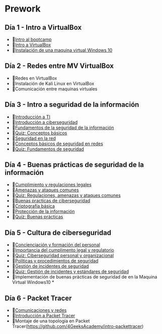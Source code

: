 # Prework

## Día 1 - Intro a VirtualBox

- 📗[Intro al bootcamp](./intro-bootcamp.es.md)
- 📗[Intro a VirtualBox](./introduction-virtualbox.es.md)
- 🧪[Instalación de una maquina virtual Windows 10](https://github.com/4GeeksAcademy/installing-windows-on-virtual-machine)

## Día 2 - Redes entre MV VirtualBox

- 📗Redes en VirtualBox
- 🧪Instalación de Kali Linux en VirtualBox
- 🧪Comunicación entre maquinas virtuales

## Día 3 - Intro a seguridad de la información

- 📗[Introducción a TI](./introduction-to-information-technologies.es.md)
- 📗[Introducción a ciberseguridad](./introduction-to-cybersecurity.es.md)
- 📗[Fundamentos de la seguridad de la información](./fundamentals-of-information-security.es.md)
- 📝[Quiz: Conceptos básicos](./quizzes/basic-concepts.es.json)
- 📗[Seguridad en la red](./basics-in-network-security.es.md)
- 📗[Conceptos básicos de seguridad en redes](./basics-concepts-in-network-security.es.md)
- 📝[Quiz: Fundamentos de seguridad](./quizzes/introduction-cybersecurity.es.json)

## Día 4 - Buenas prácticas de seguridad de la información

- 📗[Cumplimiento y regulaciones legales](./legal-and-regulatory-compliance.es.md)
- 📗[Amenazas y ataques comunes](./common-threats-and-attacks.es.md)
- 📝[Quiz: Regulaciones, amenazas y ataques comunes](./quizzes/regulation-threats-atacks.es.json)
- 📗[Buenas practicas de ciberseguridad](./cybersecurity-best-practices.es.md)
- 📗[Criptografía básica](./basic-cryptography.es.md)
- 📗[Protección de la información](./information-protection.es.md)
- 📝[Quiz: Buenas prácticas](./quizzes/best-practices.es.json)

## Día 5 - Cultura de ciberseguridad

- 📗[Concienciación y formación del personal](./staff-awareness-and-training.es.md)
- 📗[Importancia del cumplimento legal y regulatorio](./importance-of-legal-and-regulatory-compliance.es.md)
- 📝[Quiz: Ciberseguridad personal y organizacional](./quizzes/cybersecurity-culture.es.json)
- 📗[Políticas y procedimientos de seguridad](./security-policies-and-procedures.es.md)
- 📗[Gestión de incidentes de seguridad](./security-incident-management.es.md)
- 📝[Quiz: Gestión de incidentes y estándares de seguridad](./quizzes/incident-management-security-standards.es.json)
- 🧪Implementación de buenas prácticas de seguridad de en la Maquina Virtual Windows10 *

## Día 6 - Packet Tracer

- 📗[Comunicaciones y redes](./communication-and-networking.es.md)
- 📗[Introducción a Packet Tracer](./intro-packet-tracer.es.md)
- 🧪Montaje de una topología en Packet Tracer(https://github.com/4GeeksAcademy/intro-packettracer)
